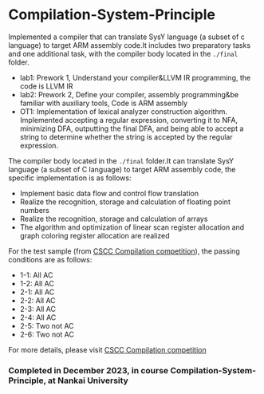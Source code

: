 # Compilation-System-Principle

Implemented a compiler that can translate SysY language (a subset of c language) to target ARM assembly code.It includes two preparatory tasks and one additional task, with the compiler body located in the `./final` folder.

- lab1: Prework 1, Understand your compiler&LLVM IR programming, the code is LLVM IR
- lab2: Prework 2, Define your compiler, assembly programming&be familiar with auxiliary tools, Code is ARM assembly
- OT1: Implementation of lexical analyzer construction algorithm. Implemented accepting a regular expression, converting it to NFA, minimizing DFA, outputting the final DFA, and being able to accept a string to determine whether the string is accepted by the regular expression.

The compiler body located in the `./final` folder.It can translate SysY language (a subset of C language) to target ARM assembly code, the specific implementation is as follows:

- Implement basic data flow and control flow translation
- Realize the recognition, storage and calculation of floating point numbers
- Realize the recognition, storage and calculation of arrays
- The algorithm and optimization of linear scan register allocation and graph coloring register allocation are realized

For the test sample (from [CSCC Compilation competition](https://compiler.educg.net/#/)), the passing conditions are as follows:

- 1-1: All AC
- 1-2: All AC
- 2-1: All AC
- 2-2: All AC
- 2-3: All AC
- 2-4: All AC
- 2-5: Two not AC
- 2-6: Two not AC

For more details, please visit [CSCC Compilation competition](https://compiler.educg.net/#/)

### Completed in December 2023, in course Compilation-System-Principle, at Nankai University
